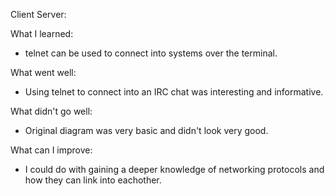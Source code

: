 Client Server:

What I learned:
- telnet can be used to connect into systems over the terminal.

What went well:
- Using telnet to connect into an IRC chat was interesting and informative.

What didn't go well:
- Original diagram was very basic and didn't look very good.

What can I improve:
- I could do with gaining a deeper knowledge of networking protocols and how they can link into eachother.